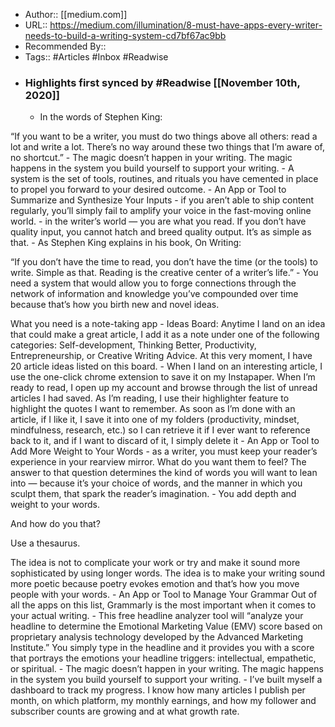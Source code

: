 - Author:: [[medium.com]]
- URL:: https://medium.com/illumination/8-must-have-apps-every-writer-needs-to-build-a-writing-system-cd7bf67ac9bb
- Recommended By::
- Tags:: #Articles #Inbox #Readwise
- ### Highlights first synced by #Readwise [[November 10th, 2020]]
    - In the words of Stephen King:

“If you want to be a writer, you must do two things above all others: read a lot and write a lot. There’s no way around these two things that I’m aware of, no shortcut.” 
    - The magic doesn’t happen in your writing. The magic happens in the system you build yourself to support your writing. 
    - A system is the set of tools, routines, and rituals you have cemented in place to propel you forward to your desired outcome. 
    - An App or Tool to Summarize and Synthesize Your Inputs 
    - if you aren’t able to ship content regularly, you’ll simply fail to amplify your voice in the fast-moving online world. 
    - in the writer’s world — you are what you read. If you don’t have quality input, you cannot hatch and breed quality output. It’s as simple as that. 
    - As Stephen King explains in his book, On Writing:

“If you don’t have the time to read, you don’t have the time (or the tools) to write. Simple as that. Reading is the creative center of a writer’s life.” 
    - You need a system that would allow you to forge connections through the network of information and knowledge you’ve compounded over time because that’s how you birth new and novel ideas.

What you need is a note-taking app 
    - Ideas Board: Anytime I land on an idea that could make a great article, I add it as a note under one of the following categories: Self-development, Thinking Better, Productivity, Entrepreneurship, or Creative Writing Advice. At this very moment, I have 20 article ideas listed on this board. 
    - When I land on an interesting article, I use the one-click chrome extension to save it on my Instapaper.
When I’m ready to read, I open up my account and browse through the list of unread articles I had saved.
As I’m reading, I use their highlighter feature to highlight the quotes I want to remember.
As soon as I’m done with an article, if I like it, I save it into one of my folders (productivity, mindset, mindfulness, research, etc.) so I can retrieve it if I ever want to reference back to it, and if I want to discard of it, I simply delete it 
    - An App or Tool to Add More Weight to Your Words 
    - as a writer, you must keep your reader’s experience in your rearview mirror. What do you want them to feel? The answer to that question determines the kind of words you will want to lean into — because it’s your choice of words, and the manner in which you sculpt them, that spark the reader’s imagination. 
    - You add depth and weight to your words.

And how do you that?

Use a thesaurus.

The idea is not to complicate your work or try and make it sound more sophisticated by using longer words. The idea is to make your writing sound more poetic because poetry evokes emotion and that’s how you move people with your words. 
    - An App or Tool to Manage Your Grammar
Out of all the apps on this list, Grammarly is the most important when it comes to your actual writing. 
    - This free headline analyzer tool will “analyze your headline to determine the Emotional Marketing Value (EMV) score based on proprietary analysis technology developed by the Advanced Marketing Institute.” You simply type in the headline and it provides you with a score that portrays the emotions your headline triggers: intellectual, empathetic, or spiritual. 
    - The magic doesn’t happen in your writing. The magic happens in the system you build yourself to support your writing. 
    - I’ve built myself a dashboard to track my progress. I know how many articles I publish per month, on which platform, my monthly earnings, and how my follower and subscriber counts are growing and at what growth rate. 
